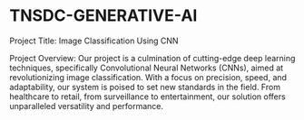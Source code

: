 # TNSDC-GENERATIVE-AI
Project Title:
    Image Classification Using CNN




















Project Overview:
                Our project is a culmination of cutting-edge deep learning techniques, specifically Convolutional Neural Networks (CNNs), aimed at revolutionizing image classification. With a focus on precision, speed, and adaptability, our system is poised to set new standards in the field. From healthcare to retail, from surveillance to entertainment, our solution offers unparalleled versatility and performance.

